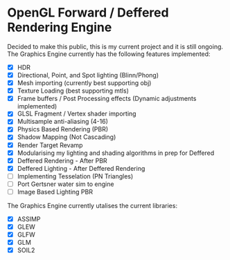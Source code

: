 # OpenGL Forward / Deffered Rendering Engine

Decided to make this public, this is my current project and it is still ongoing.
The Graphics Engine currently has the following features implemented:
- [x] HDR
- [x] Directional, Point, and Spot lighting (Blinn/Phong)
- [x] Mesh importing (currently best supporting obj)
- [x] Texture Loading (best supporting mtls)
- [x] Frame buffers / Post Processing effects (Dynamic adjustments implemented)
- [x] GLSL Fragment / Vertex shader importing
- [x] Multisample anti-aliasing (4-16)
- [x] Physics Based Rendering (PBR)
- [x] Shadow Mapping (Not Cascading)
- [x] Render Target Revamp
- [x] Modularising my lighting and shading algorithms in prep for Deffered
- [x] Deffered Rendering - After PBR
- [x] Deffered Lighting - After Deffered Rendering
- [ ] Implementing Tesselation (PN Triangles)
- [ ] Port Gertsner water sim to engine
- [ ] Image Based Lighting PBR

The Graphics Engine currently utalises the current libraries:
- [x] ASSIMP
- [x] GLEW
- [x] GLFW
- [x] GLM
- [x] SOIL2
